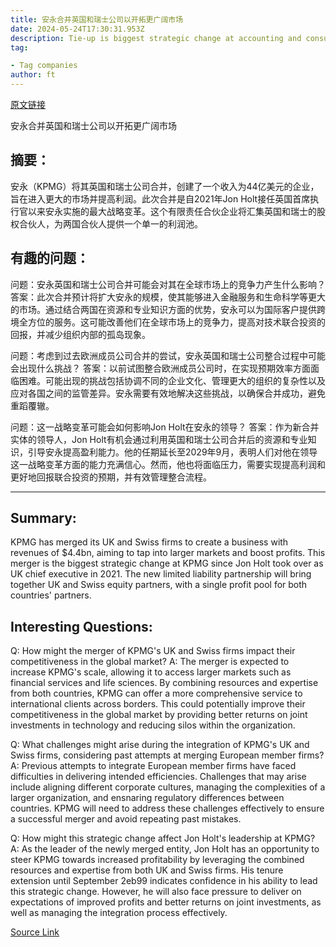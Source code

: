 ```yaml
---
title: 安永合并英国和瑞士公司以开拓更广阔市场
date: 2024-05-24T17:30:31.953Z
description: Tie-up is biggest strategic change at accounting and consulting group since Jon Holt took over as UK chief executive in 2021
tag: 

- Tag companies
author: ft
---
```


[原文链接](https://ft.com/content/0790928f-4ed8-463c-8544-7388c924d226)

安永合并英国和瑞士公司以开拓更广阔市场

## 摘要：
安永（KPMG）将其英国和瑞士公司合并，创建了一个收入为44亿美元的企业，旨在进入更大的市场并提高利润。此次合并是自2021年Jon Holt接任英国首席执行官以来安永实施的最大战略变革。这个有限责任合伙企业将汇集英国和瑞士的股权合伙人，为两国合伙人提供一个单一的利润池。

## 有趣的问题：
问题：安永英国和瑞士公司合并可能会对其在全球市场上的竞争力产生什么影响？
答案：此次合并预计将扩大安永的规模，使其能够进入金融服务和生命科学等更大的市场。通过结合两国在资源和专业知识方面的优势，安永可以为国际客户提供跨境全方位的服务。这可能改善他们在全球市场上的竞争力，提高对技术联合投资的回报，并减少组织内部的孤岛现象。

问题：考虑到过去欧洲成员公司合并的尝试，安永英国和瑞士公司整合过程中可能会出现什么挑战？
答案：以前试图整合欧洲成员公司时，在实现预期效率方面面临困难。可能出现的挑战包括协调不同的企业文化、管理更大的组织的复杂性以及应对各国之间的监管差异。安永需要有效地解决这些挑战，以确保合并成功，避免重蹈覆辙。

问题：这一战略变革可能会如何影响Jon Holt在安永的领导？
答案：作为新合并实体的领导人，Jon Holt有机会通过利用英国和瑞士公司合并后的资源和专业知识，引导安永提高盈利能力。他的任期延长至2029年9月，表明人们对他在领导这一战略变革方面的能力充满信心。然而，他也将面临压力，需要实现提高利润和更好地回报联合投资的预期，并有效管理整合流程。

---

## Summary:
KPMG has merged its UK and Swiss firms to create a business with revenues of $4.4bn, aiming to tap into larger markets and boost profits. This merger is the biggest strategic change at KPMG since Jon Holt took over as UK chief executive in 2021. The new limited liability partnership will bring together UK and Swiss equity partners, with a single profit pool for both countries' partners.

## Interesting Questions:
Q: How might the merger of KPMG's UK and Swiss firms impact their competitiveness in the global market?
A: The merger is expected to increase KPMG's scale, allowing it to access larger markets such as financial services and life sciences. By combining resources and expertise from both countries, KPMG can offer a more comprehensive service to international clients across borders. This could potentially improve their competitiveness in the global market by providing better returns on joint investments in technology and reducing silos within the organization.

Q: What challenges might arise during the integration of KPMG's UK and Swiss firms, considering past attempts at merging European member firms?
A: Previous attempts to integrate European member firms have faced difficulties in delivering intended efficiencies. Challenges that may arise include aligning different corporate cultures, managing the complexities of a larger organization, and ensnaring regulatory differences between countries. KPMG will need to address these challenges effectively to ensure a successful merger and avoid repeating past mistakes.

Q: How might this strategic change affect Jon Holt's leadership at KPMG?
A: As the leader of the newly merged entity, Jon Holt has an opportunity to steer KPMG towards increased profitability by leveraging the combined resources and expertise from both UK and Swiss firms. His tenure extension until September 2eb99 indicates confidence in his ability to lead this strategic change. However, he will also face pressure to deliver on expectations of improved profits and better returns on joint investments, as well as managing the integration process effectively.

[Source Link](https://ft.com/content/0790928f-4ed8-463c-8544-7388c924d226)


